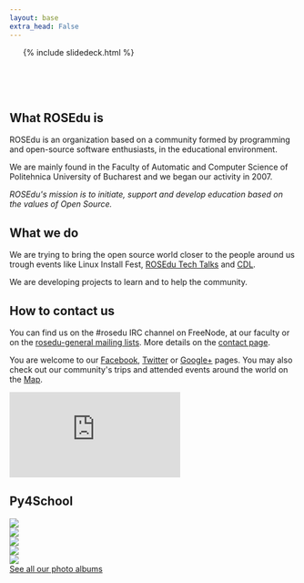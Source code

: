 ```yaml
---
layout: base
extra_head: False
---
```


<div id="accordion">
	<ol>{% include slidedeck.html %}</ol>
</div>
<br/>
<br/>
<br/>

<div class="col-1">
  <h2>What ROSEdu is</h2>

  <div class="content">
<p>	ROSEdu is an organization based on a community formed by programming and open-source software enthusiasts, in the educational environment.&nbsp;</p>
<p>	We are mainly found in the Faculty of Automatic and Computer Science of Politehnica University of Bucharest and we began our activity in 2007.</p>
<p>	<em>ROSEdu&#39;s mission is to initiate, support and develop education based on the values of Open Source.</em></p>
  </div>
</div>

<div class="col-2">
  <h2>What we do</h2>

  <div class="content">
<p>	We are trying to bring the open source world closer to the people around us trough events like Linux Install Fest, <a href="http://talks.rosedu.org">ROSEdu Tech Talks</a> and <a href="http://cdl.rosedu.org">CDL</a>.</p>
<p>	We are developing projects to learn and to help the community.</p>
  </div>
</div>

<div class="col-3">
  <h2>How to contact us</h2>

  <div class="content">
	<p>You can find us on the #rosedu IRC channel on FreeNode, at our faculty or on the <a href="http://lists.rosedu.org/listinfo/rosedu-general">rosedu-general mailing lists</a>. More details on the <a href="{{site.basepath}}contact">contact page</a>.</p>
	<p>You are welcome to our <a href="http://facebook.com/rosedu.org">Facebook</a>, <a href="http://twitter.com/rosedu_org">Twitter</a> or <a href="http://google.com/+roseduorg">Google+</a> pages. You may also check out our community's trips and attended events around the world on the <a href="http://goo.gl/maps/NV4ZP">Map</a>.</p>

  <p><iframe allowtransparency="true" frameborder="0" scrolling="no" src="http://www.facebook.com/plugins/like.php?href=http%3A%2F%2Fwww.facebook.com%2F%23%21%2Fpages%2FROSEdu%2F111655162229859&amp;layout=standard&amp;show_faces=true&amp;width=450&amp;action=like&amp;colorscheme=light&amp;height=80">
  <!--This space is needed here-->
  </iframe></p>

  </div>
</div>

<div class="photo-strip">
  <h2>Py4School</h2>
  <div class="strip-img">
    <img src="https://fbcdn-sphotos-h-a.akamaihd.net/hphotos-ak-prn2/t1/1461333_617612711634099_1133058460_n.jpg">
  </div>
  <div class="strip-img">
    <img src="https://fbcdn-sphotos-b-a.akamaihd.net/hphotos-ak-ash4/t1/1461312_617612678300769_792479947_n.jpg">  
</div>
  <div class="strip-img">
    <img src="https://fbcdn-sphotos-e-a.akamaihd.net/hphotos-ak-frc3/t1/1461110_617612834967420_803008602_n.jpg">
  </div>
  <div class="strip-img">
    <img src="https://fbcdn-sphotos-e-a.akamaihd.net/hphotos-ak-prn2/t1/1474508_617612554967448_695187098_n.jpg">
  </div>
  <div class="strip-img">
    <img src="https://fbcdn-sphotos-e-a.akamaihd.net/hphotos-ak-frc3/t1/1472782_617613038300733_1257653213_n.jpg">
  </div>

</div>
<a href="https://www.facebook.com/rosedu.org/photos_albums">See all our photo albums</a>

